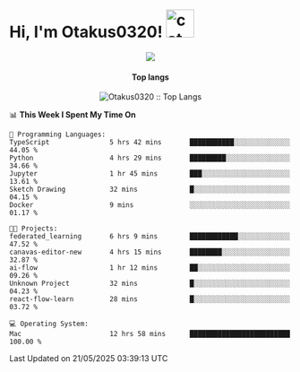 <h1> Hi, I'm Otakus0320! <img src="https://media.giphy.com/media/mGcNjsfWAjY5AEZNw6/giphy.gif" width="50" alt="cat"></h1>

<p align="center"><a href="https://wakatime.com/@044d69d0-1253-4f60-96b6-5d19a0f9dde5"><img src="https://wakatime.com/badge/user/044d69d0-1253-4f60-96b6-5d19a0f9dde5.svg" /></a></p>

<h4 align="center">Top langs</h4>

<p align="center"><img src="https://github-readme-stats.vercel.app/api/top-langs/?username=Otakus0320&langs_count=10&theme=tokyonight&layout=compact&timestamp={{random_number}}" alt="Otakus0320 :: Top Langs" /></p>

<!--START_SECTION:waka-->
📊 **This Week I Spent My Time On** 

```text
💬 Programming Languages: 
TypeScript               5 hrs 42 mins       ███████████░░░░░░░░░░░░░░   44.05 % 
Python                   4 hrs 29 mins       █████████░░░░░░░░░░░░░░░░   34.66 % 
Jupyter                  1 hr 45 mins        ███░░░░░░░░░░░░░░░░░░░░░░   13.61 % 
Sketch Drawing           32 mins             █░░░░░░░░░░░░░░░░░░░░░░░░   04.15 % 
Docker                   9 mins              ░░░░░░░░░░░░░░░░░░░░░░░░░   01.17 % 

🐱‍💻 Projects: 
federated_learning       6 hrs 9 mins        ████████████░░░░░░░░░░░░░   47.52 % 
canavas-editor-new       4 hrs 15 mins       ████████░░░░░░░░░░░░░░░░░   32.87 % 
ai-flow                  1 hr 12 mins        ██░░░░░░░░░░░░░░░░░░░░░░░   09.26 % 
Unknown Project          32 mins             █░░░░░░░░░░░░░░░░░░░░░░░░   04.23 % 
react-flow-learn         28 mins             █░░░░░░░░░░░░░░░░░░░░░░░░   03.72 % 

💻 Operating System: 
Mac                      12 hrs 58 mins      █████████████████████████   100.00 % 
```


 Last Updated on 21/05/2025 03:39:13 UTC
<!--END_SECTION:waka-->
